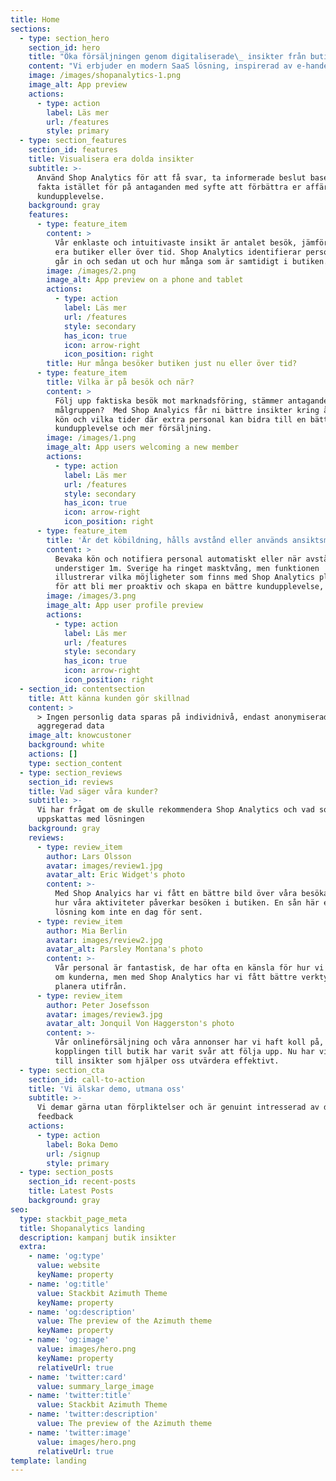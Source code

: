 ```yaml
---
title: Home
sections:
  - type: section_hero
    section_id: hero
    title: "Öka försäljningen genom digitaliserade\_ insikter från butiken"
    content: "Vi erbjuder en modern SaaS lösning, inspirerad av e-handeln för alla fysiska butiker. Genom vår innovativa videoanalys,\_ med anonymisering blir det enklare att planera och följa upp och bidra till ökad omsättning."
    image: /images/shopanalytics-1.png
    image_alt: App preview
    actions:
      - type: action
        label: Läs mer
        url: /features
        style: primary
  - type: section_features
    section_id: features
    title: Visualisera era dolda insikter
    subtitle: >-
      Använd Shop Analytics för att få svar, ta informerade beslut baserat på
      fakta istället för på antaganden med syfte att förbättra er affär och
      kundupplevelse.
    background: gray
    features:
      - type: feature_item
        content: >
          Vår enklaste och intuitivaste insikt är antalet besök, jämför mellan
          era butiker eller över tid. Shop Analytics identifierar personer som
          går in och sedan ut och hur många som är samtidigt i butiken. 
        image: /images/2.png
        image_alt: App preview on a phone and tablet
        actions:
          - type: action
            label: Läs mer
            url: /features
            style: secondary
            has_icon: true
            icon: arrow-right
            icon_position: right
        title: Hur många besöker butiken just nu eller över tid?
      - type: feature_item
        title: Vilka är på besök och när?
        content: >
          Följ upp faktiska besök mot marknadsföring, stämmer antaganden kring
          målgruppen?  Med Shop Analyics får ni bättre insikter kring ålder samt
          kön och vilka tider där extra personal kan bidra till en bättre
          kundupplevelse och mer försäljning.
        image: /images/1.png
        image_alt: App users welcoming a new member
        actions:
          - type: action
            label: Läs mer
            url: /features
            style: secondary
            has_icon: true
            icon: arrow-right
            icon_position: right
      - type: feature_item
        title: 'Är det köbildning, hålls avstånd eller används ansiktsmask?'
        content: >
          Bevaka kön och notifiera personal automatiskt eller när avstånd
          understiger 1m. Sverige ha ringet masktvång, men funktionen
          illustrerar vilka möjligheter som finns med Shop Analytics platform
          för att bli mer proaktiv och skapa en bättre kundupplevelse,
        image: /images/3.png
        image_alt: App user profile preview
        actions:
          - type: action
            label: Läs mer
            url: /features
            style: secondary
            has_icon: true
            icon: arrow-right
            icon_position: right
  - section_id: contentsection
    title: Att känna kunden gör skillnad
    content: >
      > Ingen personlig data sparas på individnivå, endast anonymiserad och
      aggregerad data
    image_alt: knowcustoner
    background: white
    actions: []
    type: section_content
  - type: section_reviews
    section_id: reviews
    title: Vad säger våra kunder?
    subtitle: >-
      Vi har frågat om de skulle rekommendera Shop Analytics och vad som
      uppskattas med lösningen
    background: gray
    reviews:
      - type: review_item
        author: Lars Olsson
        avatar: images/review1.jpg
        avatar_alt: Eric Widget's photo
        content: >-
          Med Shop Analyics har vi fått en bättre bild över våra besökare och
          hur våra aktiviteter påverkar besöken i butiken. En sån här effektiv
          lösning kom inte en dag för sent.
      - type: review_item
        author: Mia Berlin
        avatar: images/review2.jpg
        avatar_alt: Parsley Montana's photo
        content: >-
          Vår personal är fantastisk, de har ofta en känsla för hur vi tar hand
          om kunderna, men med Shop Analytics har vi fått bättre verktyg att
          planera utifrån.
      - type: review_item
        author: Peter Josefsson
        avatar: images/review3.jpg
        avatar_alt: Jonquil Von Haggerston's photo
        content: >-
          Vår onlineförsäljning och våra annonser har vi haft koll på, men
          kopplingen till butik har varit svår att följa upp. Nu har vi tillgång
          till insikter som hjälper oss utvärdera effektivt.
  - type: section_cta
    section_id: call-to-action
    title: 'Vi älskar demo, utmana oss'
    subtitle: >-
      Vi demar gärna utan förpliktelser och är genuint intresserad av din
      feedback
    actions:
      - type: action
        label: Boka Demo
        url: /signup
        style: primary
  - type: section_posts
    section_id: recent-posts
    title: Latest Posts
    background: gray
seo:
  type: stackbit_page_meta
  title: Shopanalytics landing
  description: kampanj butik insikter
  extra:
    - name: 'og:type'
      value: website
      keyName: property
    - name: 'og:title'
      value: Stackbit Azimuth Theme
      keyName: property
    - name: 'og:description'
      value: The preview of the Azimuth theme
      keyName: property
    - name: 'og:image'
      value: images/hero.png
      keyName: property
      relativeUrl: true
    - name: 'twitter:card'
      value: summary_large_image
    - name: 'twitter:title'
      value: Stackbit Azimuth Theme
    - name: 'twitter:description'
      value: The preview of the Azimuth theme
    - name: 'twitter:image'
      value: images/hero.png
      relativeUrl: true
template: landing
---
```

